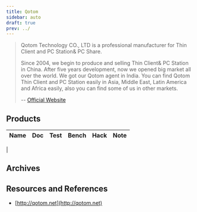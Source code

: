 ```yaml
---
title: Qotom
sidebar: auto
draft: true
prev: ../
---
```


> Qotom Technology CO., LTD is a professional manufacturer for Thin
> Client and PC Station& PC Share.
>
> Since 2004, we begin to produce and selling Thin Client& PC Station
> in China. After five years development, now we opened big market all
> over the world. We got our Qotom agent in India. You can find Qotom
> Thin Client and PC Station easily in Asia, Middle East, Latin
> America and Africa easily, also you can find some of us in other
> markets.
>
> -- [Official Website](http://qotom.net/about/54.html)

## Products

| Name                           | Doc | Test | Bench | Hack | Note |
|--------------------------------|-----|------|-------|------|------|
|

## Archives

## Resources and References

 * [http://qotom.net](http://qotom.net)
